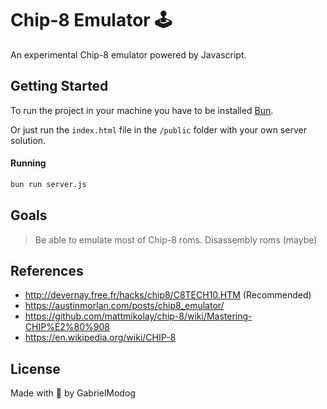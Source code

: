 # Chip-8 Emulator 🕹️

An experimental Chip-8 emulator powered by Javascript.

## Getting Started

To run the project in your machine you have to be installed [Bun](https://bun.sh).

Or just run the `index.html` file in the `/public` folder with your own server solution.

#### Running

```bash
bun run server.js
```

## Goals

> Be able to emulate most of Chip-8 roms.
> Disassembly roms (maybe)

## References

- http://devernay.free.fr/hacks/chip8/C8TECH10.HTM (Recommended)
- https://austinmorlan.com/posts/chip8_emulator/
- https://github.com/mattmikolay/chip-8/wiki/Mastering-CHIP%E2%80%908
- https://en.wikipedia.org/wiki/CHIP-8

## License

Made with 🩵 by GabrielModog
